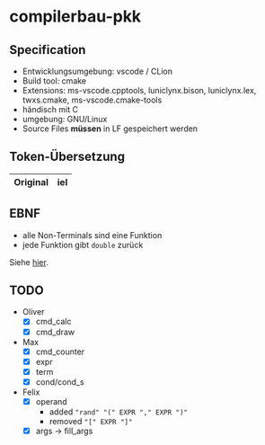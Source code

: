 # compilerbau-pkk

## Specification

- Entwicklungsumgebung: vscode / CLion
- Build tool: cmake
- Extensions: ms-vscode.cpptools, luniclynx.bison, luniclynx.lex, twxs.cmake, ms-vscode.cmake-tools
- händisch mit C
- umgebung: GNU/Linux
- Source Files **müssen** in LF gespeichert werden

## Token-Übersetzung

| Original | iel |
| -------- | --- |

## EBNF

- alle Non-Terminals sind eine Funktion
- jede Funktion gibt ``double`` zurück

Siehe [hier](syntax.bnf).

## TODO
- Oliver
  - [x] cmd_calc
  - [x] cmd_draw
- Max
  - [x] cmd_counter
  - [x] expr
  - [x] term
  - [x] cond/cond_s
- Felix
  - [x] operand 
    - added `"rand" "(" EXPR "," EXPR ")"` 
    - removed `"[" EXPR "]"`
  - [x] args -> fill_args
